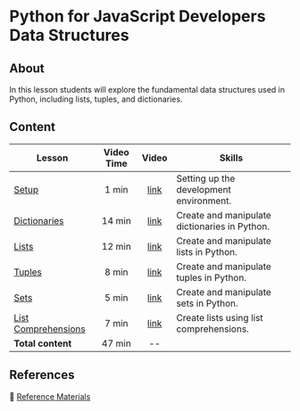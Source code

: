 <!-- ! Do not delete or rename this file! -->
<h1>
  <span class="prefix">Python for JavaScript Developers</span>
  <span class="headline">Data Structures</span>
</h1>

## About

In this lesson students will explore the fundamental data structures used in Python, including lists, tuples, and dictionaries.

## Content

| Lesson | Video Time | Video | Skills |
| ------ |:----------:|:-----:| ------ |
| [Setup](../setup/README.md)                             |  1 min | [link](https://generalassembly.wistia.com/medias/4yzk7izwj8) | Setting up the development environment.       |
| [Dictionaries](../dictionaries/README.md)               | 14 min | [link](https://generalassembly.wistia.com/medias/k2gx3v8w7w) | Create and manipulate dictionaries in Python. |
| [Lists](../lists/README.md)                             | 12 min | [link](https://generalassembly.wistia.com/medias/tjx5iz8rob) | Create and manipulate lists in Python.        |
| [Tuples](../tuples/README.md)                           |  8 min | [link](https://generalassembly.wistia.com/medias/pw3jeftwmi) | Create and manipulate tuples in Python.       |
| [Sets](../sets/README.md)                               |  5 min | [link](https://generalassembly.wistia.com/medias/kca7xwgqnm) | Create and manipulate sets in Python.         |
| [List Comprehensions](../list-comprehensions/README.md) |  7 min | [link](https://generalassembly.wistia.com/medias/k69vhl1jd4) | Create lists using list comprehensions.       |
| **Total content**                                       | 47 min | --                                                           |                                               |

## References

📖 [Reference Materials](../references/README.md)
